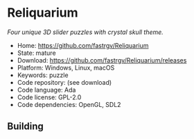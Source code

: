 # Reliquarium

_Four unique 3D slider puzzles with crystal skull theme._

- Home: https://github.com/fastrgv/Reliquarium
- State: mature
- Download: https://github.com/fastrgv/Reliquarium/releases
- Platform: Windows, Linux, macOS
- Keywords: puzzle
- Code repository: (see download)
- Code language: Ada
- Code license: GPL-2.0
- Code dependencies: OpenGL, SDL2

## Building

